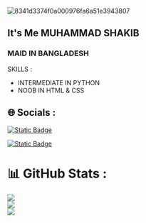 ![8341d3374f0a000976fa6a51e3943807](https://github.com/SHAKIB-71/BL4CK-H4X0R/assets/131977613/4f4ec766-da09-44c7-a136-955e3ae27375)


<h2> It's Me MUHAMMAD SHAKIB </h2>
<h3> MAID IN BANGLADESH </h3>
<p>SKILLS :</p>
<ul>
  <li> INTERMEDIATE IN PYTHON </li>
  <li> NOOB IN HTML & CSS </li>
</ul>

## 🌐 Socials :

[![Static Badge](https://img.shields.io/badge/FACEBOOK_ACCOUNT-black)](https://www.facebook.com/DARKSOUL911)

[![Static Badge](https://img.shields.io/badge/FACEBOOK_GROUP-black)](https://facebook.com/groups/814354150210238/)
# 📊 GitHub Stats :
![](https://github-readme-stats.vercel.app/api?username=SHAKIB-71&theme=dark&hide_border=false&include_all_commits=true&count_private=true)<br/>
![](https://github-readme-streak-stats.herokuapp.com/?user=SHAKIB-71&theme=dark&hide_border=false)<br/>
![](https://github-readme-stats.vercel.app/api/top-langs/?username=SHAKIB-71&theme=dark&hide_border=false&include_all_commits=true&count_private=true&layout=compact)
</html>
